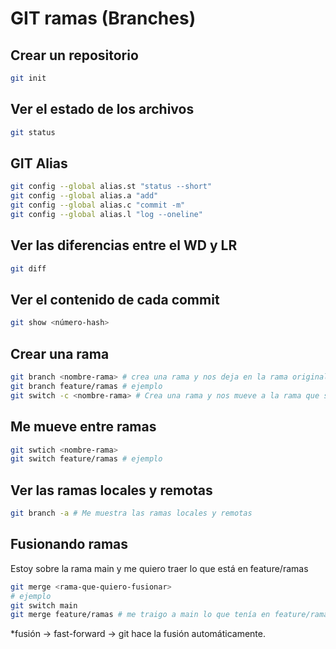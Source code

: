 # GIT ramas (Branches)

## Crear un repositorio 

```sh
git init
```

## Ver el estado de los archivos

```sh
git status
```

## GIT Alias

```sh
git config --global alias.st "status --short"
git config --global alias.a "add"
git config --global alias.c "commit -m"
git config --global alias.l "log --oneline"
```

## Ver las diferencias entre el WD y LR 

```sh
git diff
```

## Ver el contenido de cada commit

```sh
git show <número-hash>
```

## Crear una rama 

```sh
git branch <nombre-rama> # crea una rama y nos deja en la rama original
git branch feature/ramas # ejemplo
git switch -c <nombre-rama> # Crea una rama y nos mueve a la rama que se creó
```

## Me mueve entre ramas

```sh
git swtich <nombre-rama>
git switch feature/ramas # ejemplo
```

## Ver las ramas locales y remotas

```sh
git branch -a # Me muestra las ramas locales y remotas
```

## Fusionando ramas
Estoy sobre la rama main y me quiero traer lo que está en feature/ramas

```sh
git merge <rama-que-quiero-fusionar>
# ejemplo
git switch main 
git merge feature/ramas # me traigo a main lo que tenía en feature/ramas
```

*fusión -> fast-forward -> git hace la fusión automáticamente.